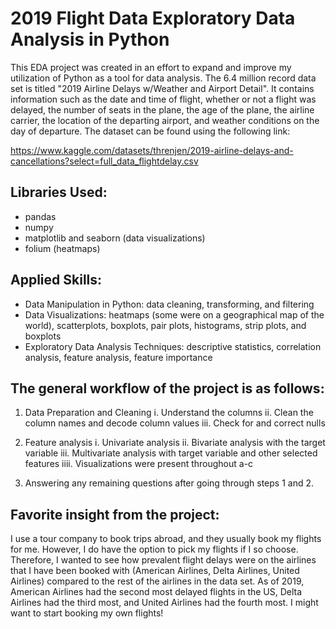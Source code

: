 # 2019 Flight Data Exploratory Data Analysis in Python

This EDA project was created in an effort to expand and improve my utilization of Python as a tool for data analysis. The 6.4 million record data set is titled "2019 Airline Delays w/Weather and Airport Detail". It contains information such as the date and time of flight, whether or not a flight was delayed, the number of seats in the plane, the age of the plane, the airline carrier, the location of the departing airport, and weather conditions on the day of departure. The dataset can be found using the following link:

https://www.kaggle.com/datasets/threnjen/2019-airline-delays-and-cancellations?select=full_data_flightdelay.csv

## Libraries Used:
- pandas
- numpy
- matplotlib and seaborn (data visualizations)
- folium (heatmaps)

## Applied Skills:
- Data Manipulation in Python: data cleaning, transforming, and filtering
- Data Visualizations: heatmaps (some were on a geographical map of the world), scatterplots, boxplots, pair plots, histograms, strip plots, and boxplots
- Exploratory Data Analysis Techniques: descriptive statistics, correlation analysis, feature analysis, feature importance

## The general workflow of the project is as follows:
1. Data Preparation and Cleaning
  i. Understand the columns
  ii. Clean the column names and decode column values
  iii. Check for and correct nulls

2. Feature analysis
  i. Univariate analysis
  ii. Bivariate analysis with the target variable
  iii. Multivariate analysis with target variable and other selected features
  iiii. Visualizations were present throughout a-c

3. Answering any remaining questions after going through steps 1 and 2.

## Favorite insight from the project:
I use a tour company to book trips abroad, and they usually book my flights for me. However, I do have the option to pick my flights if I so choose. Therefore, I wanted to see how prevalent flight delays were on the airlines that I have been booked with (American Airlines, Delta Airlines, United Airlines) compared to the rest of the airlines in the data set. As of 2019, American Airlines had the second most delayed flights in the US, Delta Airlines had the third most, and United Airlines had the fourth most. I might want to start booking my own flights!
